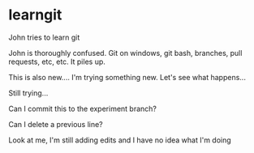 # learngit
John tries to learn git

John is thoroughly confused. Git on windows, git bash, branches, pull requests, etc, etc. It piles up.

This is also new.... I'm trying something new. Let's see what happens...

Still trying...

Can I commit this to the experiment branch?

Can I delete a previous line?

Look at me, I'm still adding edits and I have no idea what I'm doing